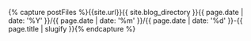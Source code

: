  {% capture postFiles %}{{site.url}}{{ site.blog_directory }}{{ page.date | date: '%Y' }}/{{ page.date | date: '%m' }}/{{ page.date | date: '%d' }}-{{ page.title | slugify }}{% endcapture %}
